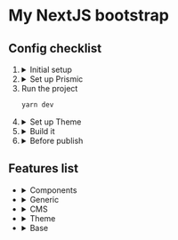 # My NextJS bootstrap

## Config checklist

<ol>
<li> <details><summary>Initial setup</summary>

  - [ ] Copy `./.env.dist` to `./.env` and update files - Don't forget, always update both and don't use secrets or any keys in `./.env.dist`
  - [ ] Install dependencies:
    ```bash
    nvm use
    yarn
    ```
  </details>
</li>
<li> <details><summary>Set up Prismic</summary>

  - [ ] Add locales to `./locales-config.json`
  - [ ] Edit `./sm.json` and update `apiEndpoint`
  - [ ] Update and push to prismic repository custom types and slices using slice machine: `$ yarn slicemachine`
    Don't forget to add specific fields for SEO (check example at `./customTypes/page/index.json`)
  - [ ] Edit routes for paths in `./prismic/routes.ts`
  - [ ] Edit link resolver to match project requirements in `./prismic/linkResolver.ts`
  - [ ] Add preview path in Prismic: Settings > Previews
    ```
    Site Name: 'Production' or 'Development'
    Domain: 'https://[project domain]' or 'http://localhost:3000'
    Preview route: '/api/preview'
    ```
  - [ ] Edit config api method adding project config document types: `./prismic/api/getConfig.ts`
  - [ ] Go ahead and understand what's happen in `./pages/_app` with `DataProvider`. Check `./page-components/Page.tsx` to understand implementation of the data hooks
  </details>
</li>
<li> Run the project

```bash
yarn dev
```
</li>
<li> <details><summary>Set up Theme</summary>

  - [ ] Edit `./public/manifest.json` and add favicons to `./public/img`
  - [ ] Add icons to `./.icons/main` and run `$ yarn generate:icons`
  - [ ] Add fonts to `./fonts`, create font file as `./fonts/gilroy.ts` and add it in `./pages/_app.tsx` somehow
    Next font [optimization guide](https://nextjs.org/docs/basic-features/font-optimization)
  - Add project theme variables
    - [ ] `breakpoints`
    - [ ] `colors`
    - [ ] `fonts`
    - [ ] `generator`
    - [ ] `grid`
  - [ ] Edit typographies `./theme/components/Typography`
  </details>
</li>
<li> <details><summary>Build it</summary>

  - [ ] Add pages main components in `./page-components` and then import them in `./pages`. Use created examples as boilerplate.
  - [ ] Create layout components according project design in `./components` and then use them in `./pages/_app`
  - [ ] Go through `./theme/components` and edit / create more.
    Probably, there's some components that will not need any specific styling like:
      - `Icon`
      - `Div`
      - `Grid`
      - `List`
      - `Main`
  - [ ] Edit slices to match project design in `./slices/[SLICE].js | .jsx | .ts | .tsx`
  </details>
</li>
<li> <details><summary>Before publish</summary>

  - [ ] Update `./pages/server-sitemap.xml.tsx` to match project requirements
  - [ ] Make sure all env vars are updated locally and in Vercel
  </details>
</li>
</ol>

## Features list
<ul>
<li> <details><summary>Components</summary><blockquote>

  - [ ] Modal component
  - Cookies
    - [ ] Flyout component
    - [ ] GA implementation
  - [x] SEO component
  - [x] Str
  - [x] Header (as example and Prismic data consumer)
</blockquote></details>
</li>

<li> <details><summary>Generic</summary><blockquote>

  - [x] Robots support
  - [x] Sitemap support
</blockquote></details>
</li>


<li> <details><summary>CMS</summary><blockquote>

  - Api
    - [x] `getConfig` function as example
  - Data provider
    - [x] `useConfig` hook
    - [x] `usePage` hook
    - [x] `useTranslations` hook
  - Utils
    - [x] bracked
    - [x] extractFromData
    - [x] parse
    - [x] sentenceCase
  - [x] RichText & Serializer
  - [x] Slicemachine integration
  - [x] Preview integration
  - [x] Multilang integration
  - [x] Prismic Base Integration
</blockquote></details>
</li>

<li> <details><summary>Theme</summary><blockquote>

  - Style-guide page
    - [x] Typography
    - [x] Colors
    - [x] Icons
  - [x] Rich text content
  - Grid components
    - [x] `Grid`
    - [x] `Row`
    - [x] `Col`
  - [x] List component
  - [x] Typography components
  - [x] Icon component
  - Base layout components
    - [x] `Div`
    - [x] `Main`
    - [x] `Section`
  - [x] Global style
  - [x] Generator config
  - [x] Base theme config
</blockquote></details>
</li>

<li> <details><summary>Base</summary><blockquote>

  - [x] Eslint + Typescript config
  - [x] Next base config
</blockquote></details>
</li>
</ul>